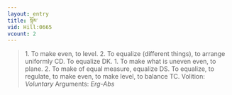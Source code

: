 ```yaml
---
layout: entry
title: སྙོམ་
vid: Hill:0665
vcount: 2
---
```

> 1\. To make even, to level\. 2\. To equalize (different things), to arrange uniformly CD\. To equalize DK\. 1\. To make what is uneven even, to plane\. 2\. To make of equal measure, equalize DS\. To equalize, to regulate, to make even, to make level, to balance TC\.
> Volition: _Voluntary_
> Arguments: _Erg-Abs_


